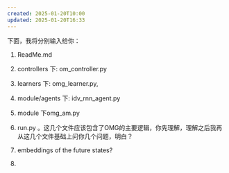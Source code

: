```yaml
---
created: 2025-01-20T10:00
updated: 2025-01-20T16:33
---
```

下面，我将分别输入给你：
1. ReadMe.md    
2. controllers 下: om_controller.py
3. learners 下:  omg_learner.py, 
4. module/agents 下: idv_rnn_agent.py
5. module 下omg_am.py 
8. run.py 。这几个文件应该包含了OMG的主要逻辑，你先理解，理解之后我再从这几个文件基础上问你几个问题，明白？



1. embeddings of the future states?
2. 